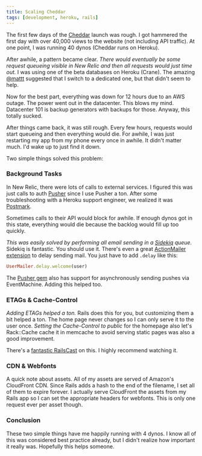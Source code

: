 ```yaml
---
title: Scaling Cheddar
tags: [development, heroku, rails]
---
```


The first few days of the [Cheddar](http://cheddarapp.com) launch was rough. I got hammered the first day with over 40,000 views to the website (not including API traffic). At one point, I was running 40 dynos (Cheddar runs on Heroku).

After awhile, a pattern became clear. *There would eventually be some request queueing visible in New Relic and then all requests would just time out.* I was using one of the beta databases on Heroku (Crane). The amazing [@mattt](http://twitter.com/mattt) suggested that I switch to a dedicated one, but that didn't seem to help.

Now for the best part, everything was down for 12 hours due to an AWS outage. The power went out in the datacenter. This blows my mind. Datacenter 101 is backup generators with backups for those. Anyway, this totally sucked.

After things came back, it was still rough. Every few hours, requests would start queueing and then everything would die. For awhile, I was just restarting my app from my phone every once in awhile. It didn't matter much. I'd wake up to just find it down.

Two simple things solved this problem:

### Background Tasks

In New Relic, there were lots of calls to external services. I figured this was just calls to auth [Pusher](http://pusher.com) since I use Pusher a ton. After some troubleshooting with a Heroku support engineer, we realized it was [Postmark](http://postmarkapp.com).

Sometimes calls to their API would block for awhile. If enough dynos got in this state, everything would die because the backlog would fill up too quickly.

*This was easily solved by performing all email sending in a [Sidekiq](https://github.com/mperham/sidekiq) queue.* Sidekiq is fantastic. You should use it. There's even a great [ActionMailer extension](https://github.com/mperham/sidekiq/wiki/Delayed-Extensions) to delay sending mail. You just have to add `.delay` like this:

``` ruby
UserMailer.delay.welcome(user)
```

The [Pusher gem](https://github.com/pusher/pusher-gem) also has support for asynchronously sending pushes via EventMachine. Adding this helped too.

### ETAGs & Cache-Control

*Adding ETAGs helped a ton.* Rails does this for you, but customizing them a bit helped a ton. The home page never changes so I can only serve it to the user once. *Setting the Cache-Control to public* for the homepage also let's Rack::Cache cache it in memcache to avoid serving static pages was also a good improvement.

There's a [fantastic RailsCast](http://railscasts.com/episodes/321-http-caching) on this. I highly recommend watching it.

### CDN & Webfonts

A quick note about assets. All of my assets are served of Amazon's CloudFront CDN. Since Rails adds a hash to the end of the filename, I set all of them to expire forever. I actually serve CloudFront the assets from my Rails app so I can set the appropriate headers for webfonts. This is only one request ever per asset though.

### Conclusion

These two simple things have me happily running with 4 dynos. I know all of this was considered best practice already, but I didn't realize how important it really was. Hopefully this helps someone.
